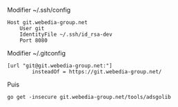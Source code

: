 Modifier ~/.ssh/config
```
Host git.webedia-group.net
    User git
    IdentityFile ~/.ssh/id_rsa-dev
    Port 8080
```

Modifier ~/.gitconfig

```
[url "git@git.webedia-group.net:"]
        insteadOf = https://git.webedia-group.net/
```

Puis
```
go get -insecure git.webedia-group.net/tools/adsgolib
```
